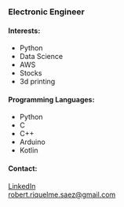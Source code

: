 ### Electronic Engineer

#### Interests: 
- Python
- Data Science
- AWS
- Stocks
- 3d printing

#### Programming Languages:
- Python
- C
- C++
- Arduino
- Kotlin

#### Contact:
[LinkedIn](https://www.linkedin.com/in/robertriquelmesaez)<br>
robert.riquelme.saez@gmail.com

